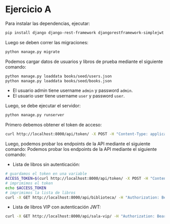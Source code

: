 # Ejercicio A

Para instalar las dependencias, ejecutar:

```bash
pip install django django-rest-framework djangorestframework-simplejwt
```

Luego se deben correr las migraciones:

```bash
python manage.py migrate
```

Podemos cargar datos de usuarios y libros de prueba mediante el siguiente comando:

```bash
python manage.py loaddata books/seed/users.json
python manage.py loaddata books/seed/books.json
```

* El usuario admin tiene username `admin` y password `admin`.
* El usuario user tiene username `user` y password `user`.

Luego, se debe ejecutar el servidor:

```bash
python manage.py runserver
```

Primero debemos obtener el token de acceso:

```bash
curl http://localhost:8000/api/token/ -X POST -H "Content-Type: application/json" -d '{"username": "admin", "password": "admin"}'
```

Luego, podemos probar los endpoints de la API mediante el siguiente comando:
Podemos probar los endpoints de la API mediante el siguiente comando:

* Lista de libros sin autenticación:
```bash
# guardamos el token en una variable
ACCESS_TOKEN=$(curl http://localhost:8000/api/token/ -X POST -H "Content-Type: application/json" -d '{"username": "admin", "password": "admin"}' | jq -r '.access')
# imprimimos el token
echo $ACCESS_TOKEN
# imprimimos la lista de libros
curl -X GET http://localhost:8000/api/biblioteca/ -H "Authorization: Bearer $ACCESS_TOKEN"
```

* Lista de libros VIP con autenticación JWT:
```bash
curl -X GET http://localhost:8000/api/sala-vip/ -H "Authorization: Bearer $ACCESS_TOKEN"
```









